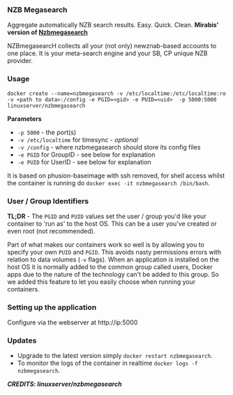 ### NZB Megasearch

Aggregate automatically NZB search results. Easy. Quick. Clean.
**Mirabis' version of [Nzbmegasearch](https://github.com/Mirabis/usntssearch)**

NZBmegasearcH collects all your (not only) newznab-based accounts to one place. It is your meta-search engine and your SB, CP unique NZB provider. 

### Usage

```
docker create --name=nzbmegasearch -v /etc/localtime:/etc/localtime:ro -v <path to data>:/config -e PGID=<gid> -e PUID=<uid>  -p 5000:5000 linuxserver/nzbmegasearch
```


**Parameters**

* `-p 5000` - the port(s)
* `-v /etc/localtime` for timesync - *optional*
* `-v /config` - where nzbmegasearch should store its config files
* `-e PGID` for GroupID - see below for explanation
* `-e PUID` for UserID - see below for explanation

It is based on phusion-baseimage with ssh removed, for shell access whilst the container is running do `docker exec -it nzbmegasearch /bin/bash`.

### User / Group Identifiers

**TL;DR** - The `PGID` and `PUID` values set the user / group you'd like your container to 'run as' to the host OS. This can be a user you've created or even root (not recommended).

Part of what makes our containers work so well is by allowing you to specify your own `PUID` and `PGID`. This avoids nasty permissions errors with relation to data volumes (`-v` flags). When an application is installed on the host OS it is normally added to the common group called users, Docker apps due to the nature of the technology can't be added to this group. So we added this feature to let you easily choose when running your containers.

### Setting up the application 

Configure via the webserver at http://ip:5000


### Updates

* Upgrade to the latest version simply `docker restart nzbmegasearch`.
* To monitor the logs of the container in realtime `docker logs -f nzbmegasearch`.

***CREDITS: linuxserver/nzbmegasearch***



